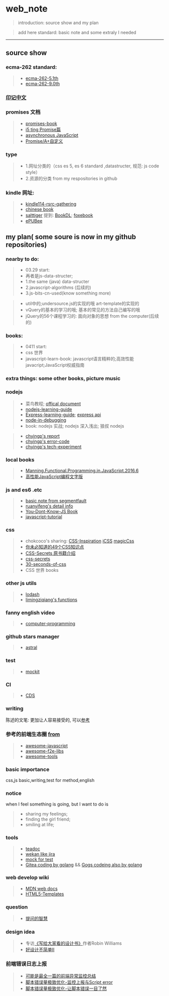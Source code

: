 # web_note

> introduction: source show and my plan

> add here standard: basic note and some extraly I needed

------

## source show

### ecma-262 standard:
> * [ecma-262-5.1th](http://www.ecma-international.org/ecma-262/5.1/index.html)
> * [ecma-262-9.0th](http://www.ecma-international.org/ecma-262/9.0/index.html#sec-normative-references)

### [印记中文](https://docschina.org/)

### promises 文档
> * [promises-book](http://liubin.org/promises-book/)
> * [i5 ting Promise篇](https://cnodejs.org/topic/560dbc826a1ed28204a1e7de)
> * [asynchronous JavaScript](https://github.com/caolan/async)
> * [Promise/A+自定义](https://cnodejs.org/topic/5603cb8a152fdd025f0f5014)

### type
> * 1.网址分类的（css es 5, es 6 standard ,datastructer,  规范: js code style）
> * 2.资源的分类 from my respositories in github

### kindle 网址: 
> * [kindle114-rsrc-gathering](https://github.com/it-ebooks/kindle114-rsrc-gathering)
> * [chinese book](https://mega.nz/#F!qQUwUTKR!okYrzPOauVIaFj4GNSRZfA)
> * [salttiger](https://salttiger.com/)  提到: [BookDL](https://bookdl.com/page/2/); [foxebook](https://www.foxebook.net/search/javascript)
> * [ePUBee](http://cn.epubee.com/kindle%E9%98%85%E8%AF%BBepub.html)

## my plan( some soure is now in my github repositories)

### nearby to do:	
> * 03.29 start:
> * 再者是js-data-structer; 
> * 1.the same (java) data-structer 
> * 2.javascript-algorithms (后续的)
> * 3.js-bits-cn-used(know something more)

> * util中的;undersource.js的实现的哦 art-template的实现的
> * vQuery的基本的学习的哦;  基本的常见的方法自己编写的哦
> * jQuery的56个课程学习的: 面向对象的思想 from the computer(后续的)
	
	
### books: 
> * 0411 start:
> * css 世界
> * javascript-learn-book: javascript语言精粹的;高效性能javacript;JavaScript权威指南

### extra things: some other books,  picture music

### nodejs
> * 菜鸟教程; [offical document](https://nodejs.org/docs/latest-v10.x/api/index.html)
> * [nodejs-learning-guide](https://github.com/chyingp/nodejs-learning-guide)
> * [Express-learning-guide](https://github.com/qiutian00/Express-learning-guide); [express api](http://expressjs.com/en/4x/api.html)
> * [node-in-debugging](https://github.com/chyingp/node-in-debugging)
> * book: nodejs 实战; nodejs 深入浅出; 狼叔 nodejs


> * [chyingp's report](https://github.com/chyingp/report/tree/master/bin)
> * [chyingp's error-code](https://github.com/chyingp/error-code)
> * [chyingp's tech-experiment](https://github.com/chyingp/tech-experiment)

### local books
> * [Manning.Functional.Programming.in.JavaScript.2016.6](https://github.com/qiutian00/web_note/tree/master/e-books)
> * [高性能JavaScript编程文字版](https://github.com/qiutian00/web_note/tree/master/e-books)


### js and es6 .etc
> * [basic note from segmentfault](https://segmentfault.com/a/1190000004365693)
> * [ruanyifeng's detail info](http://es6.ruanyifeng.com/#docs/intro)
> * [You-Dont-Know-JS Book](https://github.com/getify/You-Dont-Know-JS)
> * [javascript-tutorial](https://github.com/javascript-tutorial)

### css
> * chokcoco's sharing: [CSS-Inspiration](https://github.com/chokcoco/CSS-Inspiration) [iCSS](https://github.com/chokcoco/iCSS) [magicCss](https://github.com/chokcoco/magicCss)
> * [你未必知道的49个CSS知识点](https://juejin.im/post/5d3eca78e51d4561cb5dde12#heading-37)
> * [CSS-Secrets 原书籍介绍](https://github.com/cssmagic/CSS-Secrets)
> * [css-secrets](https://github.com/hanzichi/css-secrets) 
> * [30-seconds-of-css](https://github.com/30-seconds/30-seconds-of-css)
> * CSS 世界 books

### other js utils
> * [lodash](https://github.com/lodash/lodash)
> * [limingziqiang's functions](https://github.com/limingziqiang/functions)

### fanny english video
> * [computer-programming](https://www.khanacademy.org/computing/computer-programming/)

### github stars manager
> * [astral](https://app.astralapp.com/dashboard?language=JavaScript)

### test
> * [mockit](https://github.com/boyney123/mockit)

### CI
> * [CDS](https://github.com/ovh/cds)

### writing
陈述的文笔: 更加让人容易接受的, 可以[参考](https://cnodejs.org/topic/560dbc826a1ed28204a1e7de)

### 参考的前端生态圈 [from](https://github.com/sorrycc/sorrycc.com)
> * [awesome-javascript](https://github.com/sorrycc/awesome-javascript)
> * [awesome-f2e-libs](https://github.com/sorrycc/awesome-f2e-libs)
> * [awesome-tools](https://github.com/sorrycc/awesome-tools)

### basic importance
css,js basic,writing,test for method,english

### notice
when I feel something is going, but I want to do is 
> * sharing my feelings;
> * finding the girl friend;
> * smiling at life;

### tools
> * [teadoc](http://docs.teadocs.cn/cn/install.html)
> * [wekan like jira](https://github.com/wekan/wekan)
> * [mock for test](https://github.com/boyney123/mockit)
> * [Gitea coding by golang](https://github.com/go-gitea/gitea)  &&  [Gogs codeing also by golang](https://github.com/gogs)

### web develop wiki
> * [MDN web docs](https://developer.mozilla.org/zh-CN/docs/Web)
> * [HTML5-Templates](https://github.com/cssgist/HTML5-Templates/blob/master/index.html)

### question
> * [提问的智慧](https://github.com/ryanhanwu/How-To-Ask-Questions-The-Smart-Way/blob/master/README-zh_CN.md)

### design idea
> * 专访[《写给大家看的设计书》](http://www.ituring.com.cn/article/41065)作者Robin Williams
> * [好设计不简单Ⅱ](http://www.ituring.com.cn/book/tupubarticle/4167)


### 前端错误日志上报
> * [可能是最全一篇的前端异常监控总结](https://zenghongtu.com/可能是最全一篇的前端异常监控总结/)
> * [脚本错误量极致优化-监控上报与Script error](https://github.com/joeyguo/blog/issues/13)
> * [脚本错误量极致优化-让脚本错误一目了然](https://github.com/joeyguo/blog/issues/14)
